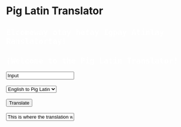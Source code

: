 # Pig Latin Translator
<html>
    <head>
        <meta charset="utf-8">
        <title>Pig Latin Translator</title>
        <style>
            h2.sub{
                color: white;
                width: 100%;
                font-family: monospace;
            #input{
                color: black;
                width: 100%;
                font-family: monospace;
                color: white;
                font-size: 20px;
                background: darkgreen;
            }
            #selection{
                color: white;
                font-family: monospace;
                font-size: 17px;
                background: darkgreen;
            }
            #translate{
                font-family: monospace;
                font-size: 17px;
                color: white;
                background: darkgreen;
            }
            #output{
                color: white;
                width: 100%;
                font-family: monospace;
                font-size: 20px;
                background: darkgreen;
            }
            body{
                background: darkblue;
            }
        </style>
    </head>
    <body>
        <h2 class="sub">Elcomeway otay hetay Igpay Atinlay Ranslatortay!</h2>
        <h2 class="sub">(Welcome to the Pig Latin Translator!</h2>
        <input id="input" type="text" value="Input">
        <br>
        <br>
        <select id="selection">
                    <option value="en-pglt" id="en-pglt">English to Pig Latin</option>
                    <option value="pglt-en" id="pglt-en">Pig Latin to English</option>
                </select>
        <br>
        <br>
        <button id="translate" type="button">Translate</button>
        <br>
        <br>
        <input id="output" type="text" value="This is where the translation will go" readonly>
        <script>
            var checkCap = function(t){
                var caps = "ABCDEFGHIJKLMNOPQRSTUVWXYZ";
                var lower = "abcdefghijklmnopqrstuvwxyz";
                for (var i = 0;i < caps.length;i++){
                    if (t === caps.substring(i,i+1)){
                        return(true);
                    }
                }
                for (var i = 0;i < lower.length;i++){
                    if (t === lower.substring(i,i+1)){
                        return(false);
                    }
                }
                return(undefined);
            };
            var makePigWordUpper = function(word,pos){
                var cap = checkCap(word.substring(pos,pos+1));
                if (cap){
                    var first = word.substring(0,1);
                    var second = word.substring(1,pos);
                    var third = word.substring(pos,pos+1);
                    var fourth = word.substring(pos+1,word.length);
                    first = first.toUpperCase();
                    third = third.toLowerCase();
                    var newWord = first+second+third+fourth;
                    return(newWord);
                }
                if (!cap){
                    return(word);
                }
            };
            var engToPglt = function(text){
                var words = [];
                var lastWordSep = 0;
                text = " " + text;
                text += " ";
                for (var i = 1;i <= text.length;i++){
                    if (text.substring(i,i+1) === " "){
                        words.push(text.substring(lastWordSep,i));
                        lastWordSep = i;
                    }
                }
                for (var i = 0;i < words.length;i++){
                    words[i] = words[i].substring(2,words[i].length)+words[i].substring(1,2)+"ay";
                    words[i] = makePigWordUpper(words[i],words[i].length-3);
                }
                return(words.join(" "));
            };
            var pgltToEng = function(text){
                var words = [];
                var lastWordSep = 0;
                text = " " + text;
                text += " ";
                for (var i = 1;i <= text.length;i++){
                    if (text.substring(i,i+1) === " "){
                        words.push(text.substring(lastWordSep,i));
                        lastWordSep = i;
                    }
                }
                for (var i = 0;i < words.length;i++){
                    if (words[i].substring(words[i].length-2,words[i].length) !== "ay"){
                        alert("This is not Pig Latin. It needs to be real Pig Latin for it to work");
                    }
                }
                for (var i = 0;i < words.length;i++){
                    words[i] = words[i].substring(words[i].length-3,words[i].length-2)+words[i].substring(1,words[i].length-3);
                    words[i] = makePigWordUpper(words[i],1);
                }
                return(words.join(" "));
            };
            var translate = document.getElementById("translate");
            var whenClicked = function(){
                var selection = document.getElementById("selection").value;
                var input = document.getElementById("input").value;
                var output = "";
                if (selection === "en-pglt"){
                    output = engToPglt(input);
                    output = makePigWordUpper(output,output.length-3);
                }
                if (selection === "pglt-en"){
                    output = pgltToEng(input);
                    output = makePigWordUpper(output,1);
                }
                document.getElementById("output").value = output;
            };
            var selection = document.getElementById("selection").value;
            translate.addEventListener("click", whenClicked);
        </script>
    </body>
</html>
